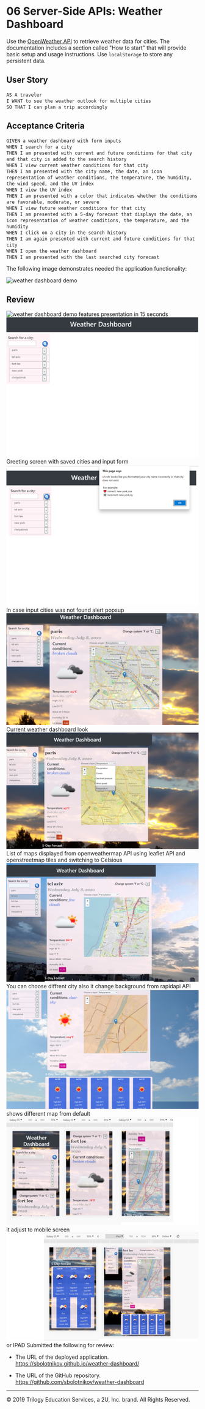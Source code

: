 # 06 Server-Side APIs: Weather Dashboard

Use the [OpenWeather API](https://openweathermap.org/api) to retrieve weather data for cities. The documentation includes a section called "How to start" that will provide basic setup and usage instructions. Use `localStorage` to store any persistent data.

## User Story

```
AS A traveler
I WANT to see the weather outlook for multiple cities
SO THAT I can plan a trip accordingly
```

## Acceptance Criteria

```
GIVEN a weather dashboard with form inputs
WHEN I search for a city
THEN I am presented with current and future conditions for that city and that city is added to the search history
WHEN I view current weather conditions for that city
THEN I am presented with the city name, the date, an icon representation of weather conditions, the temperature, the humidity, the wind speed, and the UV index
WHEN I view the UV index
THEN I am presented with a color that indicates whether the conditions are favorable, moderate, or severe
WHEN I view future weather conditions for that city
THEN I am presented with a 5-day forecast that displays the date, an icon representation of weather conditions, the temperature, and the humidity
WHEN I click on a city in the search history
THEN I am again presented with current and future conditions for that city
WHEN I open the weather dashboard
THEN I am presented with the last searched city forecast
```

The following image demonstrates needed the application functionality:

![weather dashboard demo](/assets/06-server-side-demo.png)

## Review
![weather dashboard demo](/assets/presentation.gif)
features presentation in 15 seconds
![weather dashboard demo](/assets/1-Start-screen.png)
Greeting screen with saved cities and input form
![weather dashboard demo](/assets/2-alert-on-wrong-input.png)
In case input cities was not found alert popsup 
![weather dashboard demo](/assets/3-current-dashboard-with-background.png)
Current weather dashboard look
![weather dashboard demo](/assets/4-list-of-maps-used-switchto-Celsious.png)
List of maps displayed from openweathermap API using leaflet API and openstreetmap tiles and switching to Celsious
![weather dashboard demo](/assets/5-diffrent-city-click.png)
You can choose diffrent city also it change background from rapidapi API
![weather dashboard demo](/assets/6-temperature-layer-map&forecast.png)
shows different map from default
![weather dashboard demo](/assets/7-mobile-look.png)
it adjust to mobile screen
![weather dashboard demo](/assets/8-iPAD-look.png)
or IPAD
Submitted the following for review:

* The URL of the deployed application. https://sbolotnikov.github.io/weather-dashboard/

* The URL of the GitHub repository. https://github.com/sbolotnikov/weather-dashboard

- - -
© 2019 Trilogy Education Services, a 2U, Inc. brand. All Rights Reserved.
